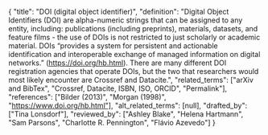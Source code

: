 {
    "title": "DOI (digital object identifier)",
    "definition": "Digital Object Identifiers (DOI) are alpha-numeric strings that can be assigned to any entity, including: publications (including preprints), materials, datasets, and feature films - the use of DOIs is not restricted to just scholarly or academic material. DOIs “provides a system for persistent and actionable identification and interoperable exchange of managed information on digital networks.” (https://doi.org/hb.html). There are many different DOI registration agencies that operate DOIs, but the two that researchers would most likely encounter are Crossref and Datacite.",
    "related_terms": ["arXiv and BibTex", "Crossref, Datacite, ISBN, ISO, ORCID", "Permalink"],
    "references": ["Bilder (2013)", "Morgan (1998)", "https://www.doi.org/hb.html"],
    "alt_related_terms": [null],
    "drafted_by": ["Tina Lonsdorf"],
    "reviewed_by": ["Ashley Blake", "Helena Hartmann", "Sam Parsons", "Charlotte R. Pennington", "Flávio Azevedo"]
  }
